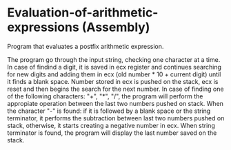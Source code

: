 # Evaluation-of-arithmetic-expressions (Assembly)
Program that evaluates a postfix arithmetic expression.

The program go through the input string, checking one character at a time. In case of findind a digit, it is saved in ecx register and continues searching for new digits and adding them in ecx (old number * 10 + current digit) until it finds a blank space. Number stored in ecx is pushed on the stack, ecx is reset and then begins the search for the next number. In case of finding one of the following characters: "+", "*", "/", the program will perform the appropiate operation between the last two numbers pushed on stack. When the character "-" is found: if it is followed by a blank space or the string terminator, it performs the subtraction between last two numbers pushed on stack, otherwise, it starts creating a negative number in ecx. When string terminator is found, the program will display the last number saved on the stack.
